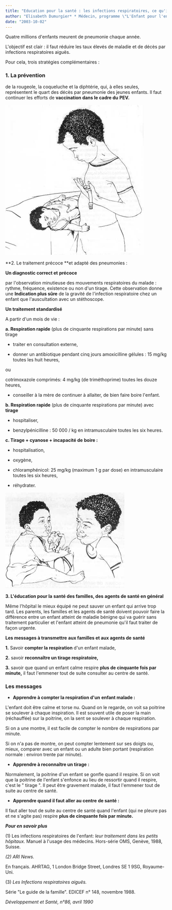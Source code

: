 ```yaml
---
title: "Education pour la santé : les infections respiratoires, ce qu'il faut savoir"
author: "Elisabeth Dumurgier* * Médecin, programme \"L'Enfant pour l'enfant\"."
date: "2003-10-02"
---
```


Quatre millions d'enfants meurent de pneumonie chaque année.

L'objectif est clair : il faut réduire les taux élevés de maladie et de décès par infections respiratoires aiguës.

Pour cela, trois stratégies complémentaires :

### **1. La prévention**

de la rougeole, la coqueluche et la diphtérie, qui, à elles seules, représentent le quart des décès par pneumonie des jeunes enfants. Il faut continuer les efforts de **vaccination dans le cadre du** **PEV.**

![](i420-1.jpg)


**2. Le traitement précoce **et adapté des pneumonies :

**Un diagnostic correct et** **précoce**

par l'observation minutieuse des mouvements respiratoires du malade : rythme, fréquence, existence ou non d'un tirage. Cette observation donne une **Indication plus sûre** de la gravité de l'infection respiratoire chez un enfant que l'auscultation avec un stéthoscope.

**Un traitement standardisé**

A partir d'un mois de vie :

**a. Respiration rapide** (plus de cinquante respirations par minute) sans tirage

*   traiter en consultation externe,

*   donner un antibiotique pendant cinq jours amoxicilline gélules : 15 mg/kg toutes les huit heures,

ou

cotrimoxazole comprimés: 4 mg/kg (de triméthoprime) toutes les douze heures,

*   conseiller à la mère de continuer à allaiter, de bien faire boire l'enfant.

**b. Respiration rapide** (plus de cinquante respirations par minute) avec **tirage**

*   hospitaliser,

*   benzylpénicilline : 50 000 / kg en intramusculaire toutes les six heures.

**c. Tirage + cyanose + incapacité de** **boire :**

*   hospitalisation,

*   oxygène,

*   chloramphénicol: 25 mg/kg (maximum 1 g par dose) en intramusculaire toutes les six heures,

*   réhydrater.

![](i420-2.jpg)


**3. L'éducation pour la** **santé des familles, des** **agents de santé en général**

Même l'hôpital le mieux équipé ne peut sauver un enfant qui arrive trop tard. Les parents, les familles et les agents de santé doivent pouvoir faire la différence entre un enfant atteint de maladie bénigne qui va guérir sans traitement particulier et l'enfant atteint de pneumonie qu'il faut traiter de façon urgente.

**Les messages à transmettre** **aux familles et aux agents de** **santé**

**1.** Savoir **compter la respiration** d'un enfant malade,

**2.** savoir **reconnaître un tirage respiratoire,**

**3.** savoir que quand un enfant calme respire **plus de cinquante fois par minute,** il faut l'emmener tout de suite consulter au centre de santé.

### **Les messages**

*   **Apprendre à compter la respiration d'un** **enfant malade :**

L'enfant doit être calme et torse nu. Quand on le regarde, on voit sa poitrine se soulever à chaque inspiration. Il est souvent utile de poser la main (réchauffée) sur la poitrine, on la sent se soulever à chaque respiration.

Si on a une montre, il est facile de compter le nombre de respirations par minute.

Si on n'a pas de montre, on peut compter lentement sur ses doigts ou, mieux, comparer avec un enfant ou un adulte bien portant (respiration normale : environ trente par minute).

*   **Apprendre à reconnaître un tirage :**

Normalement, la poitrine d'un enfant se gonfle quand il respire. Si on voit que la poitrine de l'enfant s'enfonce au lieu de ressortir quand il respire, c'est le " tirage ". Il peut être gravement malade, il faut l'emmener tout de suite au centre de santé.

*   **Apprendre quand il faut aller au centre** **de santé :**

Il faut aller tout de suite au centre de santé quand l'enfant (qui ne pleure pas et ne s'agite pas) respire **plus de cinquante fois par minute.**

**_Pour en savoir plus_**

(1) Les infections respiratoires de l'enfant: _leur traitement dans les petits hôpitaux._ Manuel à l'usage des médecins. Hors-série OMS, Genève, 1988, Suisse.

_(2) ARI News._

En français. AHRTAG, 1 London Bridge Street, Londres SE 1 9SG, Royaume-Uni.

(3) _Les Infections respiratoires aiguës._

Série "Le guide de la famille". EDICEF n° 148, novembre 1988.

_Développement et Santé, n°86, avril 1990_